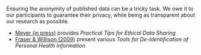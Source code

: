 Ensuring the anonymity of published data can be a tricky task. We owe it to our participants to guarantee their privacy, while being as transparent about our research as possible.

* [Meyer (in press)](https://scholar.google.com/scholar?hl=en&q="Practical+tips+for+ethical+data+sharing"+meyer) provides _Practical Tips for Ethical Data Sharing_
* [Fraser & Willison (2009)](http://www.ehealthinformation.ca/wp-content/uploads/2014/08/2009-Tools-for-De-Identification-of-Personal-Health.pdf) present various _Tools for De-Identification of Personal Health Information_